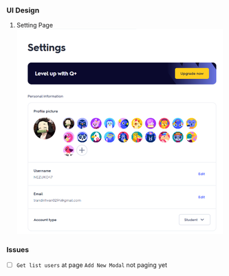 ### UI Design 

1. Setting Page
![alt text](image.png)


### Issues
- [ ] `Get list users` at page `Add New Modal` not paging yet